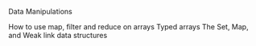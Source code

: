 Data Manipulations

How to use map, filter and reduce on arrays
Typed arrays
The Set, Map, and Weak link data structures

